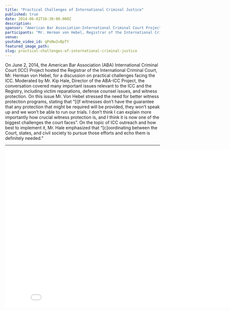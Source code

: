 ```yaml
---
title: "Practical Challenges of International Criminal Justice"
published: true
date: 2014-06-02T16:30:00.000Z
description:
sponsor: "American Bar Association-International Criminal Court Project"
participants: "Mr. Herman von Hebel, Registrar of the International Criminal Court; Mr. Kip Hale, Senior Counsel, ABA Center for Human Rights & Director of the ABA-ICC Project"
venue:
youtube_video_id: qPoNw2vBpTY
featured_image_path:
slug: practical-challenges-of-international-criminal-justice
---
```


On June 2, 2014, the American Bar Association (ABA) International Criminal Court (ICC) Project hosted the Registrar of the International Criminal Court, Mr. Herman von Hebel, for a discussion on practical challenges facing the ICC. Moderated by Mr. Kip Hale, Director of the ABA-ICC Project, the conversation covered many important issues relevant to the ICC and the Registry, including victim reparations, defense counsel issues, and witness protection. On this issue Mr. Von Hebel stressed the need for better witness protection programs, stating that “[i]f witnesses don’t have the guarantee that any protection that might be required will be provided, they won’t speak up and we won’t be able to run our trials. I don’t think I can explain more importantly how crucial witness protection is, and I think it is now one of the biggest challenges the court faces”. On the topic of ICC outreach and how best to implement it, Mr. Hale emphasized that “[c]oordinating between the Court, states, and civil society to pursue those efforts and echo them is definitely needed.”

* * *

<iframe width="855" height="511" src="//www.youtube.com/embed/qPoNw2vBpTY" frameborder="0" allowfullscreen=""></iframe>
